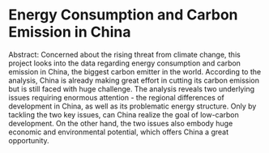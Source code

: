 # Energy Consumption and Carbon Emission in China 
Abstract: 
Concerned about the rising threat from climate change, this project looks into the data regarding energy consumption and carbon emission in China, the biggest carbon emitter in the world. According to the analysis, China is already making great effort in cutting its carbon emission but is still faced with huge challenge. The analysis reveals two underlying issues requiring enormous attention - the regional differences of development in China, as well as its problematic energy structure. Only by tackling the two key issues, can China realize the goal of low-carbon development. On the other hand, the two issues also embody huge economic and environmental potential, which offers China a great opportunity.  
